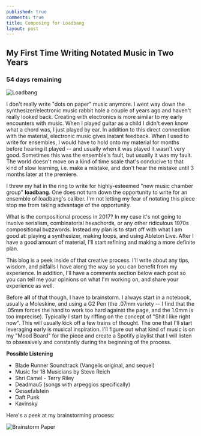 ```yaml
---
published: true
comments: true
title: Composing for Loadbang
layout: post
---
```


## My First Time Writing Notated Music in Two Years
### 54 days remaining

![Loadbang](https://simsi.es/blog/public/loadbang.jpg)

I don't really write "dots on paper" music anymore. I went way down the synthesizer/electronic music rabbit hole a couple of years ago and haven't really looked back. Creating with electronics is more similar to my early encounters with music. When I played guitar as a child I didn't even know what a chord was, I just played by ear. In addition to this direct connection with the material, electronic music gives instant feedback. When I used to write for ensembles, I would have to hold onto my material for months before hearing it played -- and usually when it was played it wasn't very good. Sometimes this was the ensemble's fault, but usually it was my fault. The world doesn't move on a kind of time scale that's conducive to that kind of slow learning, i.e. make a mistake, and don't hear the mistake until 3 months later at the premiere.

I threw my hat in the ring to write for highly-esteemed "new music chamber group" **loadbang**. One does not turn down the opportunity to write for an ensemble of loadbang's caliber. I'm not letting my fear of notating this piece stop me from taking advantage of the opportunity.

What is the compositional process in 2017? In my case it's not going to involve serialism, combinatorial hexachords, or any other ridiculous 1970s compositional buzzwords. Instead my plan is to start off with what I am good at: playing a synthesizer, making loops, and using Ableton Live. After I have a good amount of material, I'll start refining and making a more definite plan.

This blog is a peek inside of that creative process. I'll write about any tips, wisdom, and pitfalls I have along the way so you can benefit from my experience. In addition, I'll have a comments section below each post so you can tell me your opinions on what I'm working on, and share your experience as well.

Before **all** of that though, I have to brainstorm. I always start in a notebook, usually a Moleskine, and using a G2 Pen (the .07mm variety -- I find that the .05mm forces the hand to work too hard against the page, and the 1.0mm is too imprecise). Typically I start by riffing on the concept of "Shit I like right now". This will usually kick off a few trains of thought. The one that I'll start leveraging early is musical inspiration. I'll figure out what kind of music is on my "Mood Board" for the piece and create a Spotify playlist that I will listen to obsessively and constantly during the beginning of the process.

**Possible Listening**

- Blade Runner Soundtrack (Vangelis original, and sequel)
- Music for 18 Musicians by Steve Reich
- Shri Camel - Terry Riley
- Deadmau5 (songs with arpeggios specifically)
- Gessefalstein
- Daft Punk
- Kavinsky

Here's a peek at my brainstorming process:

![Brainstorm Paper](https://simsi.es/blog/public/brainstorm.jpg)
